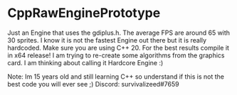 # CppRawEnginePrototype
Just an Engine that uses the gdiplus.h. The average FPS are around 65 with 30 sprites. I know it is not the fastest Engine out there but it is really hardcoded.
Make sure you are using C++ 20. For the best results compile it in x64 release! I am trying to re-create some algorithms from the graphics card.
I am thinking about calling it Hardcore Engine :)

Note:
Im 15 years old and still learning C++ so understand if this is not the best code you will ever see ;)
Discord: survivalizeed#7659
